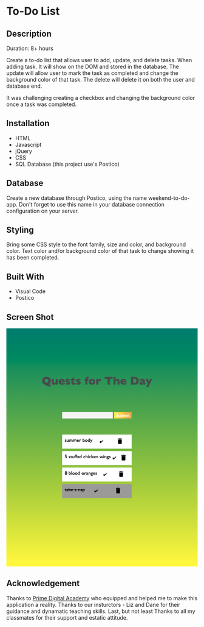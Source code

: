 # To-Do List


## Description
Duration: 8+ hours

Create a to-do list that allows user to add, update, and delete tasks.
When adding task. It will show on the DOM and stored in the database.
The update will allow user to mark the task as completed and change the background color of that task.
The delete will delete it on both the user and database end.

It was challenging creating a checkbox and changing the background color once a task was completed.

## Installation
- HTML
- Javascript
- jQuery
- CSS
- SQL Database (this project use's Postico)

## Database
Create a new database through Postico, using the name weekend-to-do-app. Don't forget to use this name in your database connection configuration on your server.

## Styling
Bring some CSS style to the font family, size and color, and background color. Text color and/or background color of that task to change showing it has been completed.

## Built With

- Visual Code
- Postico

## Screen Shot

![image](image/to-do-list.png)

## Acknowledgement

Thanks to [Prime Digital Academy](www.primeacademy.io) who equipped and helped me to make this application a reality. Thanks to our insturctors - Liz and Dane for their guidance and dynamatic teaching skills. Last, but not least Thanks to all my classmates for their support and estatic attitude.
